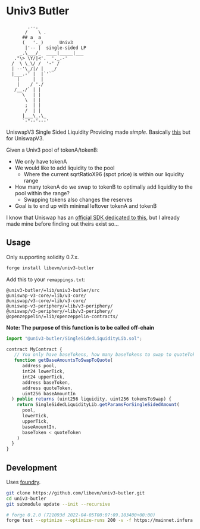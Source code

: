 # Univ3 Butler

```
        .--.
       /    \ .   
      ## a  a 
      (   '._)      Univ3 
       |'-- |  single-sided LP
     _.\___/_  ____|_____|___
   ."\> \Y/|<'.  '._.-'
  /  \ \_\/ /  '-' /
  | --'\_/|/ |   _/
  |___.-' |  |`'`
    |     |  |
    |    / './
   /__./` | |
      \   | |
       \  | |
       ;  | |
       /  | |
      |___\_.\_
      `-"--'---'  
```

UniswapV3 Single Sided Liquidity Providing made *simple*. Basically [this](https://blog.alphaventuredao.io/onesideduniswap/) but for UniswapV3.

Given a Univ3 pool of tokenA/tokenB:
- We only have tokenA
- We would like to add liquidity to the pool
  - Where the current sqrtRatioX96 (spot price) is within our liquidity range
- How many tokenA do we swap to tokenB to optimally add liquidity to the pool within the range?
  - Swapping tokens also changes the reserves
- Goal is to end up with minimal leftover tokenA and tokenB

I know that Uniswap has an [official SDK dedicated to this](https://docs.uniswap.org/sdk/guides/liquidity/swap-and-add), but I already made mine before finding out theirs exist so...
## Usage


Only supporting solidity 0.7.x.

```bash
forge install libevm/univ3-butler
```

Add this to your `remappings.txt`:
```
@univ3-butler/=lib/univ3-butler/src
@uniswap-v3-core/=lib/v3-core/
@uniswap/v3-core/=lib/v3-core/
@uniswap-v3-periphery/=lib/v3-periphery/
@uniswap/v3-periphery/=lib/v3-periphery/
@openzeppelin/=lib/openzeppelin-contracts/
```

**Note: The purpose of this function is to be called off-chain**

```javascript
import "@univ3-butler/SingleSidedLiquidityLib.sol";

contract MyContract {
   // You only have baseTokens, how many baseTokens to swap to quoteTokens?
   function getBaseAmountsToSwapToQuote(
      address pool,
      int24 lowerTick,
      int24 upperTick,
      address baseToken,
      address quoteToken,
      uint256 baseAmountIn
  ) public returns (uint256 liquidity, uint256 tokensToSwap) {
    return SingleSidedLiquidityLib.getParamsForSingleSidedAmount(
      pool,
      lowerTick,
      upperTick,
      baseAmountIn,
      baseToken < quoteToken
    )
  }
}
```

## Development

Uses [foundry](https://getfoundry.sh/).

```bash
git clone https://github.com/libevm/univ3-butler.git
cd univ3-butler
git submodule update --init --recursive

# forge 0.2.0 (721093d 2022-04-05T00:07:09.103400+00:00)
forge test --optimize --optimize-runs 200 -v -f https://mainnet.infura.io/v3/84842078b09946638c03157f83405213
```
